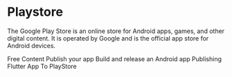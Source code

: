 # Playstore

The Google Play Store is an online store for Android apps, games, and other digital content. It is operated by Google and is the official app store for Android devices.

<ResourceGroupTitle>Free Content</ResourceGroupTitle>
<BadgeLink colorScheme='blue' badgeText='Official Docs' href='https://developer.android.com/studio/publish'>Publish your app</BadgeLink>
<BadgeLink colorScheme='blue' badgeText='Official Website' href='https://docs.flutter.dev/deployment/android'>Build and release an Android app</BadgeLink>
<BadgeLink colorScheme='yellow' badgeText='Read' href='https://medium.flutterdevs.com/publishing-flutter-app-to-playstore-fa7543b61a7b'>Publishing Flutter App To PlayStore</BadgeLink>


